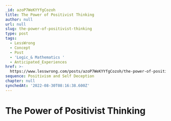 ```yaml
---
_id: azoP7WeKYYfgCozoh
title: The Power of Positivist Thinking
author: null
url: null
slug: the-power-of-positivist-thinking
type: post
tags:
  - LessWrong
  - Concept
  - Post
  - 'Logic_& Mathematics '
  - Anticipated_Experiences
href: >-
  https://www.lesswrong.com/posts/azoP7WeKYYfgCozoh/the-power-of-positivist-thinking
sequence: Positivism and Self Deception
chapter: null
synchedAt: '2022-08-30T08:16:38.600Z'
---
```

# The Power of Positivist Thinking

